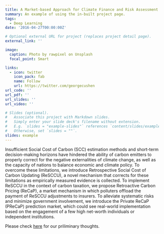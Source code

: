 ```yaml
---
title: A Market-based Approach for Climate Finance and Risk Assessment
summary: An example of using the in-built project page.
tags:
  - Deep Learning
date: '2016-04-27T00:00:00Z'

# Optional external URL for project (replaces project detail page).
external_link: ''

image:
  caption: Photo by rawpixel on Unsplash
  focal_point: Smart

links:
  - icon: twitter
    icon_pack: fab
    name: Follow
    url: https://twitter.com/georgecushen
url_code: ''
url_pdf: ''
url_slides: ''
url_video: ''

# Slides (optional).
#   Associate this project with Markdown slides.
#   Simply enter your slide deck's filename without extension.
#   E.g. `slides = "example-slides"` references `content/slides/example-slides.md`.
#   Otherwise, set `slides = ""`.
slides: example
---
```


Insufficient Social Cost of Carbon (SCC) estimation methods and short-term decision-making horizons have hindered the ability of carbon emitters to properly correct for the negative externalities of climate change, as well as the capacity of nations to balance economic and climate policy. To overcome these limitations, we introduce Retrospective Social Cost of Carbon Updating (ReSCCU), a novel mechanism that corrects for these limitations as empirically measured evidence is collected. To implement ReSCCU in the context of carbon taxation, we propose Retroactive Carbon Pricing (ReCaP), a market mechanism in which polluters offload the payment of ReSCCU adjustments to insurers. To alleviate systematic risks and minimize government involvement, we introduce the Private ReCaP (PReCaP) prediction market, which could see real-world implementation based on the engagement of a few high net-worth individuals or independent institutions.

Please check [here](https://arxiv.org/abs/2205.00666) for our priliminary thoughts.
